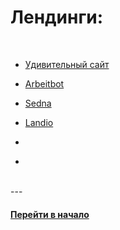 # Лендинги:

<br />

- [Удивительный сайт](https://github.com/tsvetkovpro/html-css-website)

- [Arbeitbot](https://github.com/tsvetkovpro/arbeitbot)

- [Sedna](https://github.com/tsvetkovpro/Sedna)

- [Landio](https://github.com/tsvetkovpro/Landio)

- []()

- []()

<br />
---
<br />


#### [Перейти в начало](https://github.com/tsvetkovpro/sources)